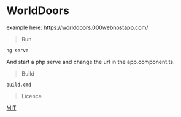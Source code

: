 # WorldDoors

example here: https://worlddoors.000webhostapp.com/
> Run

```
ng serve
```
And start a php serve and change the url in the app.component.ts.

> Build

```
build.cmd
```

> Licence

[MIT](http)
